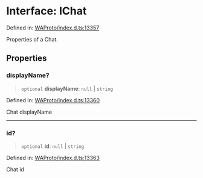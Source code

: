 # Interface: IChat

Defined in: [WAProto/index.d.ts:13357](https://github.com/Fokusdotid/Baileys/blob/982cc5b3c62bfc7b56d2f8f8427b6c1a2dda856f/WAProto/index.d.ts#L13357)

Properties of a Chat.

## Properties

### displayName?

> `optional` **displayName**: `null` \| `string`

Defined in: [WAProto/index.d.ts:13360](https://github.com/Fokusdotid/Baileys/blob/982cc5b3c62bfc7b56d2f8f8427b6c1a2dda856f/WAProto/index.d.ts#L13360)

Chat displayName

***

### id?

> `optional` **id**: `null` \| `string`

Defined in: [WAProto/index.d.ts:13363](https://github.com/Fokusdotid/Baileys/blob/982cc5b3c62bfc7b56d2f8f8427b6c1a2dda856f/WAProto/index.d.ts#L13363)

Chat id
